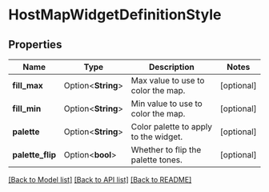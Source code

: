 # HostMapWidgetDefinitionStyle

## Properties

Name | Type | Description | Notes
------------ | ------------- | ------------- | -------------
**fill_max** | Option<**String**> | Max value to use to color the map. | [optional]
**fill_min** | Option<**String**> | Min value to use to color the map. | [optional]
**palette** | Option<**String**> | Color palette to apply to the widget. | [optional]
**palette_flip** | Option<**bool**> | Whether to flip the palette tones. | [optional]

[[Back to Model list]](../README.md#documentation-for-models) [[Back to API list]](../README.md#documentation-for-api-endpoints) [[Back to README]](../README.md)


